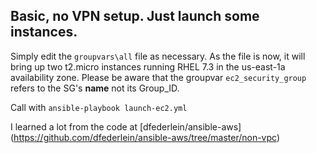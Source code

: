 Basic, no VPN setup. Just launch some instances.
------------------------------------------------
Simply edit the `groupvars\all` file as necessary. As the file is now, it will bring up two t2.micro instances running RHEL 7.3 in the us-east-1a availability zone.
Please be aware that the groupvar `ec2_security_group` refers to the SG's **name** not its Group_ID.

Call with `ansible-playbook launch-ec2.yml`

I learned a lot from the code at [dfederlein/ansible-aws] (https://github.com/dfederlein/ansible-aws/tree/master/non-vpc)

